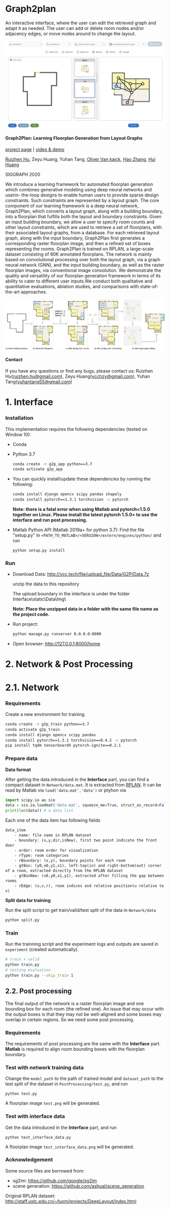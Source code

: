 # Graph2plan
An interactive interface, where the user can edit the retrieved graph and adapt it as needed. The user can add or delete room nodes and/or adjacency edges, or move nodes around to change the layout.

![Interface Image](./Interface/Img/interface.jpg)

#### Graph2Plan: Learning Floorplan Generation from Layout Graphs
[project page](https://vcc.tech/research/2020/Graph2Plan) | [video & demo](https://vcc.tech/file/upload_file//image/research/att202005081043/Graph2Plan.mp4)   

[Ruizhen Hu](http://csse.szu.edu.cn/staff/ruizhenhu/), Zeyu Huang, Yuhan Tang, [Oliver Van kaick](http://people.scs.carleton.ca/~olivervankaick/index.html), [Hao Zhang](http://www.cs.sfu.ca/~haoz/), [Hui Huang](http://vcc.szu.edu.cn/index-2.html)

SIGGRAPH 2020

We introduce a learning framework for automated floorplan generation which combines generative modeling using deep neural networks and userin- the-loop designs to enable human users to provide sparse design constraints. Such constraints are represented by a layout graph. The core component of our learning framework is a deep neural network, Graph2Plan, which converts a layout graph, along with a building boundary, into a floorplan that fulfills both the layout and boundary constraints. Given an input building boundary, we allow a user to specify room counts and other layout constraints, which are used to retrieve a set of floorplans, with their associated layout graphs, from a database. For each retrieved layout graph, along with the input boundary, Graph2Plan first generates a corresponding raster floorplan image, and then a refined set of boxes representing the rooms. Graph2Plan is trained on RPLAN, a large-scale dataset consisting of 80K annotated floorplans. The network is mainly based on convolutional processing over both the layout graph, via a graph neural network (GNN), and the input building boundary, as well as the raster floorplan images, via conventional image convolution. We demonstrate the quality and versatility of our floorplan generation framework in terms of its ability to cater to different user inputs.We conduct both qualitative and quantitative evaluations, ablation studies, and comparisons with state-of-the-art approaches.

![Paper Image](./Interface/Img/paper.png)


#### Contact
If you have any questions or find any bugs, please contact us: Ruizhen Hu(ruizhen.hu@gmail.com), Zeyu Huang(vcchzy@gmail.com), Yuhan Tang(yuhantang55@gmail.com)

# 1. Interface
### Installation
This implementation requires the following dependencies (tested on Window 10):

* Conda

* Python 3.7 

  ```bash
  conda create -n g2p_app python==3.7
  conda activate g2p_app
	```

* You can quickly install/update these dependencies by running the following:

  ```bash
  conda install django opencv scipy pandas shapely
  conda install pytorch==1.3.1 torchvision -c pytorch
  ``` 
  **Note: there is a fatal error when using Matlab and pytorch<1.5.0 together on Linux. Please install the latest pytorch 1.5.0+ to use the interface and run post processing.**
		
* Matlab Python API (Matlab 2019a+ for python 3.7):
  Find the file "setup.py" in `<PATH_TO_MATLAB>/<VERSION>/extern/engines/python/` and run
  
  ```
  python setup.py install
	```


###  Run

* Download Data: http://vcc.tech/file/upload_file/Data/G2P/Data.7z

	unzip the data to this repository
	
	The upload boundary in the interface is under the folder Interface\static\Data\Img\
	
	**Note: Place the unzipped data in a folder with the same file name as the project code.**
* Run project:

  ```bash
  python manage.py runserver 0.0.0.0:8000
  ```
		
* Open browser: http://127.0.0.1:8000/home
			
	

# 2. Network & Post Processing
# 2.1. Network
### Requirements

Create a new environment for training.

  ```bash
  conda create -n g2p_train python==3.7
  conda activate g2p_train
  conda install django opencv scipy pandas
  conda install pytorch==1.3.1 torchvision==0.4.2 -c pytorch
  pip install tqdm tensorboardX pytorch-ignite==0.2.1
  ```

### Prepare data

**Data format**

  After getting the data introduced in the **Interface** part, you can find a compact dataset in `Network/data.mat`. It is extracted from [RPLAN](http://staff.ustc.edu.cn/~fuxm/projects/DeepLayout/index.html).
  It can be read by Matlab via `load('data.mat','data')` or ptyhon via

  ```python
  import scipy.io as sio
  data = sio.io.loadmat('data.mat', squeeze_me=True, struct_as_record=False)['data']
  print(len(data)) # a data list
  ```

  Each one of the data item has following fields

  ```
  data_item
      - name: file name in RPLAN dataset
      - boundary: (x,y,dir,isNew), first two point indicate the front door
      - order: room order for visualization
      - rType: room categories
      - rBoundary: (x,y), boundary points for each room
      - gtBox: (y0,x0,y1,x1), left-top(in) and right-bottom(out) corner of a room, extracted directly from the RPLAN dataset
      - gtBoxNew: (x0,y0,x1,y1), extracted after filling the gap between rooms
      - rEdge: (u,v,r), room indices and relative position(u relative to v)
  ```

**Split data for training**

  Run the split script to get train/valid/test split of the data in `Network/data`

  ```bash
  python split.py
  ```

### Train

  Run the trainning script and the experiment logs and outputs are saved in `experiment` (created automatically).

  ```bash
  # train + valid
  python train.py
  # testing evaluation
  python train.py --skip_train 1 
  ```

## 2.2. Post processing
The final output of the network is a raster floorplan image and one bounding box for each room (the refined one). An issue that may occur with the output boxes is that they may not be well-aligned and some boxes may overlap in certain regions. So we need some post processing.

### Requirements
The requirements of post processing are the same with the **Interface** part. **Matlab** is required to align room bounding boxes with the floorplan boundary.

### Test with network training data

Change the `model_path` to the path of trained model and `dataset_path` to the test split of the dataset in `PostProcessing/test.py`, and run 

```
python test.py
```
A floorplan image `test.png` will be generated.  

### Test with interface data

Get the data introduced in the **Interface** part, and run

```
python test_interface_data.py
```
A floorplan image `test_interface_data.png` will be generated.  



### Acknowledgement

Some source files are borrowed from:
- sg2im: https://github.com/google/sg2im
- scene generation: https://github.com/ashual/scene_generation

Original RPLAN dataset: http://staff.ustc.edu.cn/~fuxm/projects/DeepLayout/index.html
